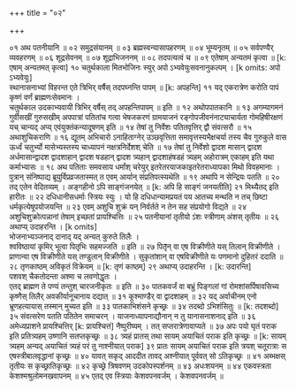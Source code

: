 +++
title = "०२"

+++

०१  अथ पतनीयानि ॥
०२  समुद्रसंयानम् ॥
०३  ब्रह्मस्वन्यासापहरणम् ॥
०४  भूम्यनृतम् ॥
०५  सर्वपण्यैर् व्यवहरणम् ॥
०६  शूद्रसेवनम् ॥
०७  शूद्राभिजननम् ॥
०८  तदपत्यत्वं च ॥
०९  एतेषाम् अन्यतमं कृत्वा ॥ [k: एषाम् अन्यतमत् कृत्वा]
१०  चतुर्थकाला मितभोजिनः स्युर् अपो ऽभ्यवेयुःसवनानुकल्पम् । [k omits: अपो ऽभ्यवेयुः]  <br>स्थानासनाभ्यां विहरन्त एते त्रिभिर् वर्षैस् तदपघ्नन्ति पापम् ॥ [k: अपहन्ति]
११  यद् एकरात्रेण करोति पापं कृष्णं वर्णं ब्राह्मणःसेवमानः ।  <br>चतुर्थकाल उदकाभ्यवायी त्रिभिर् वर्षैस् तद् अपहन्तिपापम् ॥ इति ॥
१२  अथोपपातकानि ॥
१३  अगम्यागमनं गुर्वीसखीं गुरुसखीम् अपपात्रां पतितांच गत्वा भेषजकरणं ग्रामयाजनं रङ्गोपजीवनंनाट्याचार्यता गोमहिषीरक्षणं यच् चान्यद् अप्य् एवंयुक्तंकन्यादूषणम् इति ॥
१४  तेषां तु निर्वेशः पतितवृत्तिर् द्वौ संवत्सरौ ॥
१५  अथाशुचिकराणि ॥
१६  द्यूतम् अभिचारो ऽनाहिताग्नेर् उञ्छवृत्तिता समावृत्तस्यभैक्षचर्या तस्य चैव गुरुकुले वास ऊर्ध्वं चतुर्भ्यो मासेभ्यस्तस्य चाध्यापनं नक्षत्रनिर्देशश् चेति ॥
१७  तेषां तु निर्वेशो द्वादश मासान् द्वादश अर्धमासान्द्वादश द्वादशाहान् द्वादश षडहान् द्वादश त्र्यहान् द्वादशाहंषडहं त्र्यहम् अहोरात्रम् एकाहम् इति यथा कर्माभ्यासः ॥
१८  अथ पतिताः समवसाय धर्मांश् चरेयुर् इतरेतरयाजकाइतरेतराध्यापका मिथो विवहमानाः । पुत्रान् संनिष्पाद्य ब्रूयुर्विप्रव्रजतास्मत् त एवम् आर्यान् संप्रतिपत्स्यथेति ॥
१९  अथापि न सेन्द्रियः पतति ॥
२०  तद् एतेन वेदितव्यम् । अङ्गहीनो ऽपि साङ्गंजनयेत् ॥ [k: अपि हि साङ्गं जनयतीति]
२१  मिथ्यैतद् इति हारीतः ॥
२२  दधिधानीसधर्माः स्त्रियः स्युः । यो हि दधिधान्यामप्रयतं पय आतच्य मन्थति न तच् छिष्टा धर्मकृत्येषूपयोजयन्ति ॥
२३  एवम् अशुचि शुक्रं यन् निर्वर्तते न तेन सह संप्रयोगो विद्यते ॥
२४  अशुचिशुक्रोत्पन्नानां तेषाम् इच्छतां प्रायश्चित्तिः ॥
२५  पतनीयानां तृतीयो ऽंशः स्त्रीणाम् अंशस् तृतीयः ॥
२६  अथाप्य् उदाहरन्ति । [k omits]  <br>भोजनाभ्यञ्जनाद् दानाद् यद् अन्यत् कुरुते तिलैः ।  <br>श्वविष्ठायां कृमिर् भूत्वा पितृभिः सहमज्जति ॥ इति ॥
२७  पितृ̄न् वा एष विक्रीणीते यस् तिलान् विक्रीणीते । प्राणान्वा एष विक्रीणीते यस् तण्डुलान् विक्रीणीते । सुकृतांशान् वा एषविक्रीणीते यः पणमानो दुहितरं ददाति ॥
२८  तृणकाष्ठम् अविकृतं विक्रेयम् ॥ [k: तृणं काष्ठम्]
२९  अथाप्य् उदाहरन्ति । [k: उदारन्ति]  <br>पशवश् चैकतोदन्ता अश्मा च लवणोद्धृतः ।  <br>एतद् ब्राह्मण ते पण्यं तन्तुश् चारजनीकृतः ॥ इति ॥
३०  पातकवर्जं वा बभ्रुं पिङ्गलां गां रोमशांसर्पिषावसिच्य कृष्णैस् तिलैर् अवकीर्यानूचानाय दद्यात् ॥
३१  कूश्माण्डैर् वा द्वादशाहम् ॥
३२  यद् अर्वाचीनम् एनो भ्रूणहत्यायास् तस्मान् मुच्यत इति ॥
३३  पातकाभिशंसने कृच्छ्रः ॥
३४  तदब्दो ऽभिशंसितुः ॥ [k: तदशब्दो]
३५  संवत्सरेण पतति पतितेन समाचरन् । याजनाध्यापनाद्यौनान् न तु यानासनाशनाद् इति ॥
३६  अमेध्यप्राशने प्रायश्चित्तिर् [k: प्रायश्चित्तं] नैष्पुरीष्यम् । तत् सप्तरात्रेणावाप्यते ॥
३७  अपः पयो घृतं पराक इति प्रतित्र्यहम् उष्णानि सतप्तकृच्छ्रः ॥
३८  त्र्यहं प्रातस् तथा सायम् अयाचितं पराक इति कृच्छ्रः ॥ [k: सायम् त्र्यहम् अन्यद् अयाचितं त्र्यहं परं तु नाश्नीयात् पराक]
३९  प्रातः सायम् अयाचितं पराक इति त्रयश् चतूरात्राः स एषस्त्रीबालवृद्धानां कृच्छ्रः ॥
४०  यावत् सकृद् आददीत तावद् अश्नीयात् पूर्ववत् सो ऽतिकृच्छ्रः ॥
४१  अब्भक्षस् तृतीयः स कृच्छ्रातिकृच्छ्रः ॥
४२  कृच्छ्रे त्रिषवणम् उदकोपस्पर्शनम् ॥
४३  अधःशयनम् ॥
४४  एकवस्त्रता केशश्मश्रुलोमनखवापनम् ॥
४५  एतद् एव स्त्रियाः केशवपनवर्जम् । केशवपनवर्जम् ॥
